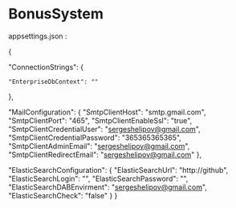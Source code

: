 # BonusSystem

appsettings.json : 

{

  "ConnectionStrings": {

    "EnterpriseDbContext": ""
  },

  "MailConfiguration": {
    "SmtpClientHost": "smtp.gmail.com",
    "SmtpClientPort": "465",
    "SmtpClientEnableSsl": "true",
    "SmtpClientCredentialUser": "sergeshelipov@gmail.com",
    "SmtpClientCredentialPassword": "365365365365",
    "SmtpClientAdminEmail": "sergeshelipov@gmail.com",
    "SmtpClientRedirectEmail": "sergeshelipov@gmail.com"
  },

  "ElasticSearchConfiguration": {
    "ElasticSearchUrl": "http://github",
    "ElasticSearchLogin": "",
    "ElasticSearchPassword": "",
    "ElasticSearchDABEnvirment": "sergeshelipov@gmail.com",
    "ElasticSearchCheck": "false"
  }
}
